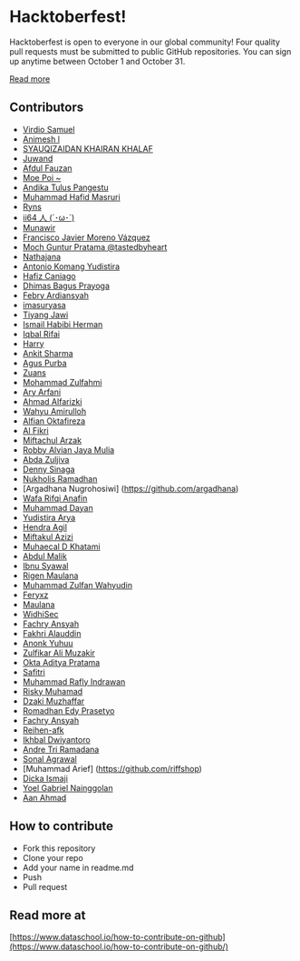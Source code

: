 # Hacktoberfest!

Hacktoberfest is open to everyone in our global community! Four quality pull requests must be submitted to public GitHub repositories. You can sign up anytime between October 1 and October 31.

[Read more](https://hacktoberfest.digitalocean.com/faq/)

## Contributors

- [Virdio Samuel](https://github.com/diosamuel)
- [Animesh l](https://github.com/sonichigo)
- [SYAUQIZAIDAN KHAIRAN KHALAF](https://github.com/syauqi)
- [Juwand](https://github.com/andreasjp0)
- [Afdul Fauzan](https://github.com/afdulfauzan)
- [Moe Poi ~](https://github.com/moepoi)
- [Andika Tulus Pangestu](https://github.com/andikatuluspangestu)
- [Muhammad Hafid Masruri](https://github.com/ackerman17)
- [Ryns](https://github.com/rynkings)
- [ii64 人 (´･ω･`)](https://github.com/ii64)
- [Munawir](https://github.com/Munawir712)
- [Francisco Javier Moreno Vázquez](https://github.com/fcomovaz)
- [Moch Guntur Pratama @tastedbyheart](https://github.com/gunturpratama)
- [Nathajana](https://github.com/nat9h)
- [Antonio Komang Yudistira](https://github.com/komangss)
- [Hafiz Caniago](https://github.com/hafizcode02)
- [Dhimas Bagus Prayoga](https://github.com/Kry9toN)
- [Febry Ardiansyah](https://github.com/febryardiansyah)
- [imasuryasa](https://github.com/masuryasa)
- [Tiyang Jawi](https://github.com/tiyang-jawi)
- [Ismail Habibi Herman](https://github.com/ismlhbb)
- [Iqbal Rifai](https://github.com/py7hon)
- [Harry](https://github.com/owl4ce)
- [Ankit Sharma](https://github.com/Johnwick420)
- [Agus Purba](https://github.com/agusydk3)
- [Zuans](https://github.com/Zuans)
- [Mohammad Zulfahmi](https://github.com/Zzzul)
- [Ary Arfani](https://github.com/aryarfani)
- [Ahmad Alfarizki](https://github.com/AhmdFarzki)
- [Wahyu Amirulloh](https://github.com/wahyuamirulloh)
- [Alfian Oktafireza](https://github.com/alfianokt)
- [Al Fikri](https://github.com/Al-User12)
- [Miftachul Arzak](https://github.com/miftachularzak)
- [Robby Alvian Jaya Mulia](https://github.com/robbyajm)
- [Abda Zuljiva](https://github.com/anthicc)
- [Denny Sinaga](https://github.com/denny036)
- [Nukholis Ramadhan](https://github.com/ramadh-an)
- [Argadhana Nugrohosiwi] (https://github.com/argadhana)
- [Wafa Rifqi Anafin](https://github.com/wafarifki)
- [Muhammad Dayan](https://github.com/mdayann)
- [Yudistira Arya](https://github.com/lordrukie)
- [Hendra Agil](https://github.com/hendraaagil)
- [Miftakul Azizi](https://github.com/intan-safitri)
- [Muhaecal D Khatami](https://github.com/mhaecal)
- [Abdul Malik](https://github.com/abdulmalikk)
- [Ibnu Syawal](https://github.com/ibnusyawall)
- [Rigen Maulana](https://github.com/rygenzx)
- [Muhammad Zulfan Wahyudin](https://github.com/mzulfanw)
- [Feryxz](https://github.com/feryxz)
- [Maulana](https://github.com/lanacoeg)
- [WidhiSec](https://github.com/widhisec)
- [Fachry Ansyah](https://github.com/fachryansyah)
- [Fakhri Alauddin](https://github.com/Fakhri17)
- [Anonk Yuhuu](https://github.com/anonkyuhuu)
- [Zulfikar Ali Muzakir](https://github.com/zulfikarmuzakir)
- [Okta Aditya Pratama](https://github.com/diaksizz)
- [Safitri](https://github.com/safitri02)
- [Muhammad Rafly Indrawan](https://github.com/fliw)
- [Risky Muhamad](https://github.com/Riskymuhamad)
- [Dzaki Muzhaffar](https://github.com/dzakiimuzh)
- [Romadhan Edy Prasetyo](https://github.com/dyprast)
- [Fachry Ansyah](https://github.com/fachryansyah)
- [Reihen-afk](https://github.com/Reihen-afk)
- [Ikhbal Dwiyantoro](https://github.com/Inzoid)
- [Andre Tri Ramadana](http://github.com/andre12001)
- [Sonal Agrawal](https://github.com/coolsonu39)
- [Muhammad Arief] (https://github.com/riffshop)
- [Dicka Ismaji](https://github.com/dicka88)
- [Yoel Gabriel Nainggolan](https://github.com/yoelngl)
- [Aan Ahmad](http://github.com/yaelahan)


## How to contribute

- Fork this repository
- Clone your repo
- Add your name in readme.md
- Push
- Pull request

## Read more at

[https://www.dataschool.io/how-to-contribute-on-github](https://www.dataschool.io/how-to-contribute-on-github/)
